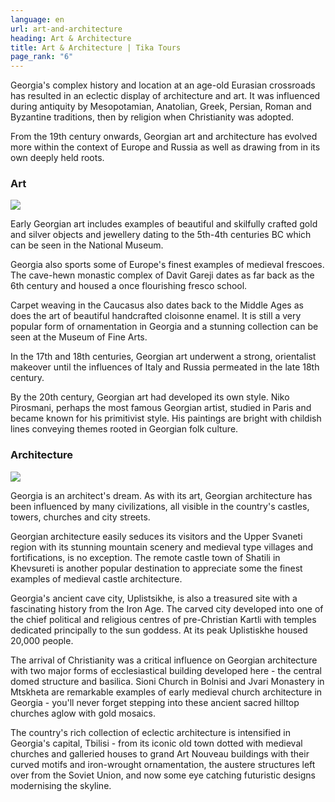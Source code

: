```yaml
---
language: en
url: art-and-architecture
heading: Art & Architecture
title: Art & Architecture | Tika Tours
page_rank: "6"
---
```

<div class="row content-row"><!-- 889 (1)-->
<div class="col-xs-12 col-sm-6 col-md-6"><!-- 1228 -->

Georgia's complex history and location at an age\-old Eurasian crossroads has resulted
in an eclectic display of architecture and art. It was influenced during antiquity
by Mesopotamian, Anatolian, Greek, Persian, Roman and Byzantine traditions, then
by religion when Christianity was adopted.

</div>

<div class="col-xs-12 col-sm-6 col-md-6"><!-- 1229 -->

From the 19th century onwards, Georgian art and architecture has evolved more within
the context of Europe and Russia as well as drawing from in its own deeply held
roots.

</div>

</div>

<div class="row content-row"><!-- 890 (2)-->
<div class="col-xs-12 col-sm-6 col-md-6"><!-- 1230 -->

### Art


![](/library/content/img9.jpg)

Early Georgian art includes examples of beautiful and skilfully crafted gold and
silver objects and jewellery dating to the 5th\-4th centuries BC which can be seen
in the National Museum.

Georgia also sports some of Europe's finest examples of medieval frescoes. The cave\-hewn
monastic complex of Davit Gareji dates as far back as the 6th century and housed
a once flourishing fresco school.

Carpet weaving in the Caucasus also dates back to the Middle Ages as does the art
of beautiful handcrafted cloisonne enamel. It is still a very popular form of ornamentation
in Georgia and a stunning collection can be seen at the Museum of Fine Arts.

In the 17th and 18th centuries, Georgian art underwent a strong, orientalist makeover
until the influences of Italy and Russia permeated in the late 18th century.

By the 20th century, Georgian art had developed its own style. Niko Pirosmani, perhaps
the most famous Georgian artist, studied in Paris and became known for his primitivist
style. His paintings are bright with childish lines conveying themes rooted in Georgian
folk culture.

</div>

<div class="col-xs-12 col-sm-6 col-md-6"><!-- 1231 -->

### Architecture


![](/library/content/img10.jpg)

Georgia is an architect's dream. As with its art, Georgian architecture has been
influenced by many civilizations, all visible in the country's castles, towers,
churches and city streets.

Georgian architecture easily seduces its visitors and the Upper Svaneti region with
its stunning mountain scenery and medieval type villages and fortifications, is
no exception. The remote castle town of Shatili in Khevsureti is another popular
destination to appreciate some the finest examples of medieval castle architecture.

Georgia's ancient cave city, Uplistsikhe, is also a treasured site with a fascinating
history from the Iron Age. The carved city developed into one of the chief political
and religious centres of pre\-Christian Kartli with temples dedicated principally
to the sun goddess. At its peak Uplistiskhe housed 20,000 people.

The arrival of Christianity was a critical influence on Georgian architecture with
two major forms of ecclesiastical building developed here \- the central domed structure
and basilica. Sioni Church in Bolnisi and Jvari Monastery in Mtskheta are remarkable
examples of early medieval church architecture in Georgia \- you'll never forget
stepping into these ancient sacred hilltop churches aglow with gold mosaics.

The country's rich collection of eclectic architecture is intensified in Georgia's
capital, Tbilisi \- from its iconic old town dotted with medieval churches and galleried
houses to grand Art Nouveau buildings with their curved motifs and iron\-wrought
ornamentation, the austere structures left over from the Soviet Union, and now some
eye catching futuristic designs modernising the skyline.

</div>

</div>
